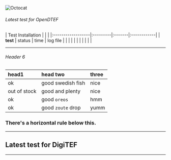 ![Octocat](https://raw.githubusercontent.com/VatutinKirill/UniCFD-Lab-Testing/master/docs/small_final_compact.png)
###### Latest test for OpenDTEF

| Test Installation |                   |             |
|:------------------|:---------|:-------|:------------|
| **test**          | status   | time   | log file    |
|                   |          |        |             |
|                   |          |        |             |

***

###### Header 6

| head1        | head two          | three |
|:-------------|:------------------|:------|
| ok           | good swedish fish | nice  |
| out of stock | good and plenty   | nice  |
| ok           | good `oreos`      | hmm   |
| ok           | good `zoute` drop | yumm  |

### There's a horizontal rule below this.

* * *
## Latest test for DigiTEF
* * *
